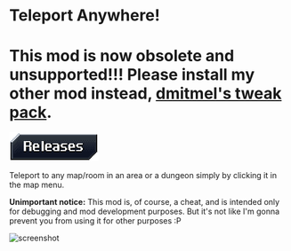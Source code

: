 # Teleport Anywhere!

# This mod is now obsolete and unsupported!!! Please install my other mod instead, [dmitmel's tweak pack](https://github.com/dmitmel/crosscode-tweak-pack#readme).

[![go to the releases page](https://raw.githubusercontent.com/CCDirectLink/organization/master/assets/badges/releases@2x.png)](https://github.com/dmitmel/crosscode-teleport-anywhere/releases)

Teleport to any map/room in an area or a dungeon simply by clicking it in the map menu.

**Unimportant notice:** This mod is, of course, a cheat, and is intended only for debugging and mod
development purposes. But it's not like I'm gonna prevent you from using it for other purposes :P

![screenshot](screenshot.png)
